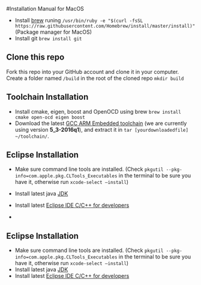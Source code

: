 #Installation Manual for MacOS

* Install [brew](http://brew.sh/) runing `/usr/bin/ruby -e "$(curl -fsSL https://raw.githubusercontent.com/Homebrew/install/master/install)"` (Package manager for MacOS) 
* Install git `brew install git`

## Clone this repo

Fork this repo into your GitHub account and clone it in your computer. Create a folder named `/build` in the root of the cloned repo `mkdir build` 

## Toolchain Installation 
* Install cmake, eigen, boost and OpenOCD using brew `brew install cmake open-ocd eigen boost`
* Download the latest [GCC ARM Embedded toolchain](https://launchpad.net/gcc-arm-embedded/5.0/5-2016-q1-update/+download/gcc-arm-none-eabi-5_3-2016q1-20160330-mac.tar.bz2) (we are currently using version **5_3-2016q1**), and extract it in `tar [yourdownloadedfile] ~/toolchain/`.

## Eclipse Installation

* Make sure command line tools are installed. (Check `pkgutil --pkg-info=com.apple.pkg.CLTools_Executables` in the terminal to be sure you have it, otherwise run `xcode-select –install`)
* Install latest java [JDK](http://www.oracle.com/technetwork/java/javase/downloads/jdk8-downloads-2133151.html)
* Install latest [Eclipse IDE C/C++ for developers](http://www.eclipse.org/downloads/download.php?file=/technology/epp/downloads/release/mars/2/eclipse-cpp-mars-2-macosx-cocoa-x86_64.tar.gz) 


* 

## Eclipse Installation

* Make sure command line tools are installed. (Check `pkgutil --pkg-info=com.apple.pkg.CLTools_Executables` in the terminal to be sure you have it, otherwise run `xcode-select –install`)
* Install latest java [JDK](http://www.oracle.com/technetwork/java/javase/downloads/jdk8-downloads-2133151.html)
* Install latest [Eclipse IDE C/C++ for developers](http://www.eclipse.org/downloads/download.php?file=/technology/epp/downloads/release/mars/2/eclipse-cpp-mars-2-macosx-cocoa-x86_64.tar.gz) 


